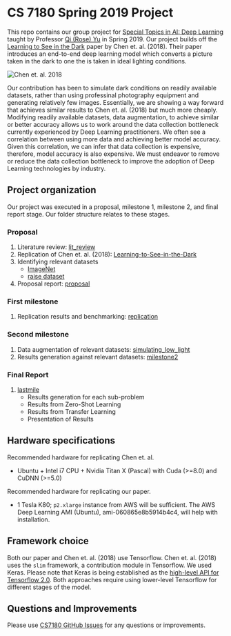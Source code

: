# CS 7180 Spring 2019 Project

This repo contains our group project for [Special Topics in AI: Deep Learning](https://sites.google.com/view/cs-7180-spring-2019/home) taught by Professor [Qi (Rose) Yu](http://roseyu.com/)
in Spring 2019. Our project builds off the [Learning to See in the Dark](http://cchen156.web.engr.illinois.edu/SID.html) paper by Chen et. al. (2018). Their paper introduces an end-to-end
deep learning model which converts a picture taken in the dark to one the is taken in ideal
lighting conditions.

![Chen et. al. 2018](https://github.com/tbonza/CS7180/blob/master/imgs/Model_Results.png "Our Model Results vs Chen et. al. 2018")

Our contribution has been to simulate dark conditions on readily available datasets,
rather than using professinal photography equipment and generating relatively few images.
Essentially, we are showing a way forward that achieves similar results to Chen et. al. (2018)
but much more cheaply. Modifying readily available datasets, data augmentation, to achieve
similar or better accuracy allows us to work around the data collection bottleneck currently
experienced by Deep Learning practitioners. We often see a correlation between using more
data and achieving better model accuracy. Given this correlation, we can infer that data 
collection is expensive, therefore, model accuracy is also expensive. We must endeavor to
remove or reduce the data collection bottleneck to improve the adoption of Deep Learning
technologies by industry.

## Project organization

Our project was executed in a proposal, milestone 1, milestone 2, and final report
stage. Our folder structure relates to these stages.

### Proposal

1. Literature review: [lit_review](https://github.com/tbonza/CS7180/tree/master/lit_review)
1. Replication of Chen et. al. (2018): [Learning-to-See-in-the-Dark](https://github.com/cchen156/Learning-to-See-in-the-Dark/tree/f41b54543e908469f84f385da772a4c68538248b)
1. Identifying relevant datasets
   * [ImageNet](https://github.com/tbonza/CS7180/tree/master/ImageNet)
   * [raise dataset](https://github.com/tbonza/CS7180/tree/master/raise%20dataset)
1. Proposal report: [proposal](https://github.com/tbonza/CS7180/tree/master/proposal)
   
### First milestone

1. Replication results and benchmarking: [replication](https://github.com/tbonza/CS7180/tree/master/replication)

### Second milestone

1. Data augmentation of relevant datasets: [simulating_low_light](https://github.com/tbonza/CS7180/tree/master/simulating_low_light)
1. Results generation against relevant datasets: [milestone2](https://github.com/tbonza/CS7180/tree/master/milestone2)

### Final Report

1. [lastmile](https://github.com/tbonza/CS7180/tree/master/lastmile)
	* Results generation for each sub-problem
	* Results from Zero-Shot Learning
	* Results from Transfer Learning
	* Presentation of Results
	
## Hardware specifications

Recommended hardware for replicating Chen et. al.

* Ubuntu + Intel i7 CPU + Nvidia Titan X (Pascal) with Cuda (>=8.0) and CuDNN (>=5.0)

Recommended hardware for replicating our paper.

* 1 Tesla K80; `p2.xlarge` instance from AWS will be sufficient. The AWS Deep Learning
  AMI (Ubuntu), ami-060865e8b5914b4c4, will help with installation.

## Framework choice

Both our paper and Chen et. al. (2018) use Tensorflow. Chen et. al. (2018) uses the
`slim` framework, a contribution module in Tensorflow. We used Keras. Please note that
Keras is being established as the [high-level API for Tensorflow 2.0](https://medium.com/tensorflow/standardizing-on-keras-guidance-on-high-level-apis-in-tensorflow-2-0-bad2b04c819a).
Both approaches require using lower-level Tensorflow for different stages of the model.

## Questions and Improvements

Please use [CS7180 GitHub Issues](https://github.com/tbonza/CS7180/issues) for any questions
or improvements.
